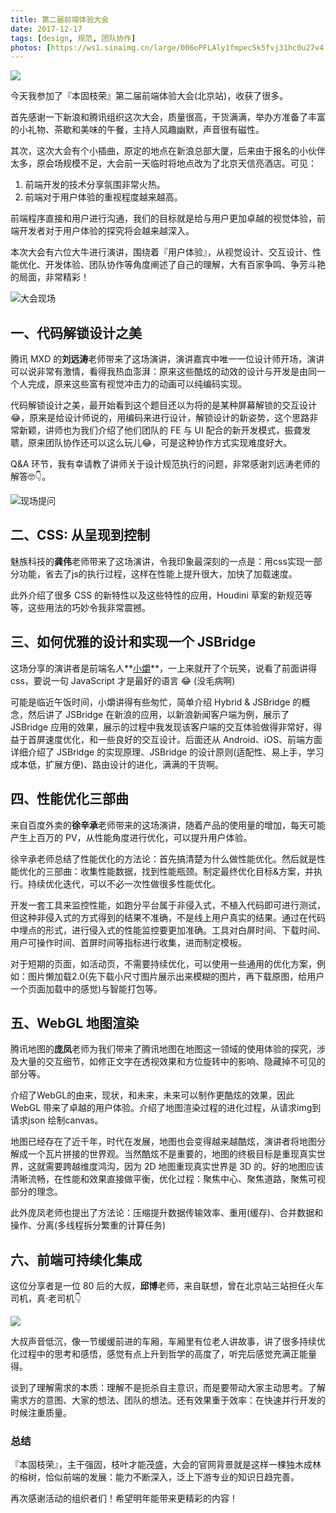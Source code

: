 ```yaml
---
title: 第二届前端体验大会
date: 2017-12-17
tags: [design, 规范, 团队协作]
photos: [https://ws1.sinaimg.cn/large/006oPFLAly1fmpec5k5fvj31hc0u27v4.jpg]
---
```

![](https://ws1.sinaimg.cn/large/006oPFLAly1fmpec5k5fvj31hc0u27v4.jpg)

今天我参加了『本固枝荣』第二届前端体验大会(北京站)，收获了很多。

首先感谢一下新浪和腾讯组织这次大会，质量很高，干货满满，举办方准备了丰富的小礼物、茶歇和美味的午餐，主持人风趣幽默，声音很有磁性。

其次，这次大会有个小插曲，原定的地点在新浪总部大厦，后来由于报名的小伙伴太多，原会场规模不足，大会前一天临时将地点改为了北京天信亮酒店。可见：

1. 前端开发的技术分享氛围非常火热。
2. 前端对于用户体验的重视程度越来越高。

前端程序直接和用户进行沟通，我们的目标就是给与用户更加卓越的视觉体验，前端开发者对于用户体验的探究将会越来越深入。

本次大会有六位大牛进行演讲，围绕着『用户体验』，从视觉设计、交互设计、性能优化、开发体验、团队协作等角度阐述了自己的理解，大有百家争鸣、争芳斗艳的局面，非常精彩！

![大会现场](https://ws1.sinaimg.cn/large/006oPFLAly1fmk6k6ej60j31400u00vj.jpg)

## 一、代码解锁设计之美
腾讯 MXD 的**刘远涛**老师带来了这场演讲，演讲嘉宾中唯一一位设计师开场，演讲可以说非常有激情，看得我热血澎湃：原来这些酷炫的动效的设计与开发是由同一个人完成，原来这些富有视觉冲击力的动画可以纯编码实现。

代码解锁设计之美，最开始看到这个题目还以为将的是某种屏幕解锁的交互设计😂，原来是给设计师说的，用编码来进行设计，解锁设计的新姿势，这个思路非常新颖，讲师也为我们介绍了他们团队的 FE 与 UI 配合的新开发模式，振聋发聩，原来团队协作还可以这么玩儿😂，可是这种协作方式实现难度好大。

Q&A 环节，我有幸请教了讲师关于设计规范执行的问题，非常感谢刘远涛老师的解答🤓👇。

![现场提问](https://ws1.sinaimg.cn/large/006oPFLAly1fmk6lgh7prj310h0ocawx.jpg)

## 二、CSS: 从呈现到控制
魅族科技的**龚伟**老师带来了这场演讲，令我印象最深刻的一点是：用css实现一部分功能，省去了js的执行过程，这样在性能上提升很大，加快了加载速度。

此外介绍了很多 CSS 的新特性以及这些特性的应用，Houdini 草案的新规范等等，这些用法的巧妙令我非常震撼。

## 三、如何优雅的设计和实现一个 JSBridge
这场分享的演讲者是前端名人**[小爝](https://www.zhihu.com/people/xiao-jue-83/activities)**，一上来就开了个玩笑，说看了前面讲得css，要说一句 JavaScript 才是最好的语言 😂 (没毛病啊)

可能是临近午饭时间，小爝讲得有些匆忙，简单介绍 Hybrid & JSBridge 的概念，然后讲了 JSBridge 在新浪的应用，以新浪新闻客户端为例，展示了 JSBridge 应用的效果，展示的过程中我发现该客户端的交互体验做得非常好，得益于首屏速度优化，和一些良好的交互设计。后面还从 Android、iOS、前端方面详细介绍了 JSBridge 的实现原理、JSBridge 的设计原则(适配性、易上手，学习成本低，扩展方便)、路由设计的进化，满满的干货啊。

## 四、性能优化三部曲

来自百度外卖的**徐辛承**老师带来的这场演讲，随着产品的使用量的增加，每天可能产生上百万的 PV，从性能角度进行优化，可以提升用户体验。

徐辛承老师总结了性能优化的方法论：首先搞清楚为什么做性能优化。然后就是性能优化的三部曲：收集性能数据，找到性能瓶颈。制定最终优化目标&方案，并执行。持续优化迭代，可以不必一次性做很多性能优化。

开发一套工具来监控性能，如跑分平台属于非侵入式，不植入代码即可进行测试，但这种非侵入式的方式得到的结果不准确，不是线上用户真实的结果。通过在代码中埋点的形式，进行侵入式的性能监控要更加准确。工具对白屏时间、下载时间、用户可操作时间、首屏时间等指标进行收集，进而制定模板。

对于短期的页面，如活动页，不需要持续优化，可以使用一些通用的优化方案，例如：图片懒加载2.0(先下载小尺寸图片展示出来模糊的图片，再下载原图，给用户一个页面加载中的感觉)与智能打包等。

## 五、WebGL 地图渲染

腾讯地图的**庞凤**老师为我们带来了腾讯地图在地图这一领域的使用体验的探究，涉及大量的交互细节，如修正文字在透视效果和方位旋转中的影响、隐藏掉不可见的部分等。

介绍了WebGL的由来，现状，和未来，未来可以制作更酷炫的效果，因此 WebGL 带来了卓越的用户体验。介绍了地图渲染过程的进化过程，从请求img到请求json 绘制canvas。

地图已经存在了近千年，时代在发展，地图也会变得越来越酷炫，演讲者将地图分解成一个瓦片拼接的世界观。当然酷炫不是重要的，地图的终极目标是重现真实世界，这就需要跨越维度鸿沟，因为 2D 地图重现真实世界是 3D 的。好的地图应该清晰流畅，在性能和效果直接做平衡，优化过程：聚焦中心、聚焦道路，聚焦可视部分的理念。

此外庞凤老师也提出了方法论：压缩提升数据传输效率、重用(缓存)、合并数据和操作、分离(多线程拆分繁重的计算任务)

## 六、前端可持续化集成
这位分享者是一位 80 后的大叔，**邱博**老师，来自联想，曾在北京站三站担任火车司机，真·老司机👇

![](https://ws1.sinaimg.cn/large/006oPFLAly1fmk7imwn2lj30be0afaak.jpg)

大叔声音低沉，像一节缓缓前进的车厢，车厢里有位老人讲故事，讲了很多持续优化过程中的思考和感悟，感觉有点上升到哲学的高度了，听完后感觉充满正能量得。

谈到了理解需求的本质：理解不是扼杀自主意识，而是要带动大家主动思考。了解需求方的意图、大家的想法、团队的想法。还有效果重于效率：在快速并行开发的时候注重质量。

### 总结

『本固枝荣』，主干强固，枝叶才能茂盛，大会的官网背景就是这样一棵独木成林的榕树，恰似前端的发展：能力不断深入，泛上下游专业的知识日趋完善。

再次感谢活动的组织者们！希望明年能带来更精彩的内容！